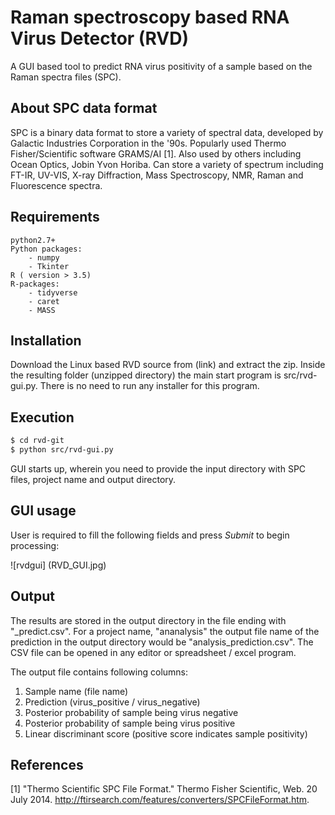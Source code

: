 # Raman spectroscopy based RNA Virus Detector (RVD)

A GUI based tool to predict RNA virus positivity of a sample based on the Raman spectra files (SPC).

## About SPC data format

SPC is a binary data format to store a variety of spectral data, developed by Galactic Industries Corporation in the '90s. Popularly used Thermo Fisher/Scientific software GRAMS/AI [1]. Also used by others including Ocean Optics, Jobin Yvon Horiba. Can store a variety of spectrum including FT-IR, UV-VIS, X-ray Diffraction, Mass Spectroscopy, NMR, Raman and Fluorescence spectra.


## Requirements

```
python2.7+
Python packages:
	- numpy
	- Tkinter
R ( version > 3.5)
R-packages:
	- tidyverse
	- caret
	- MASS
```
## Installation

Download the Linux based RVD source from (link) and extract the zip. Inside the resulting folder (unzipped directory) the main start program is src/rvd-gui.py. There is no need to run any installer for this program.

## Execution

```bash
$ cd rvd-git
$ python src/rvd-gui.py
```
GUI starts up, wherein you need to provide the input directory with SPC files, project name and output directory.

## GUI usage
User is required to fill the following fields and press <i>Submit</i> to begin processing:

![rvdgui] (RVD_GUI.jpg)

## Output

The results are stored in the output directory in the file ending with "_predict.csv". For a project name, "ananalysis" the output file name of the prediction in the output directory would be "analysis_prediction.csv". The CSV file can be opened in any editor or spreadsheet / excel program.

The output file contains following columns:
1. Sample name (file name)
2. Prediction (virus_positive / virus_negative)
3. Posterior probability of sample being virus negative
4. Posterior probability of sample being virus positive
5. Linear discriminant score (positive score indicates sample positivity)

## References

[1] "Thermo Scientific SPC File Format." Thermo Fisher Scientific, Web. 20 July 2014\. <http://ftirsearch.com/features/converters/SPCFileFormat.htm>.
